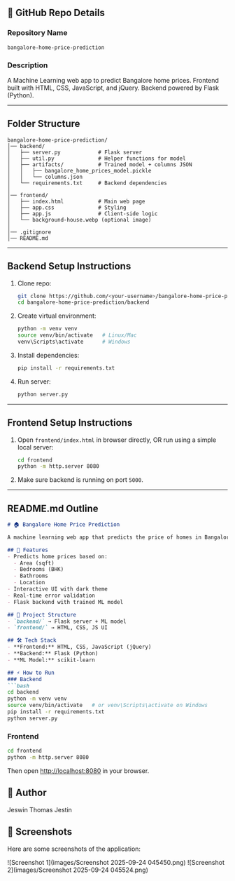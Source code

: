 ## 📂 GitHub Repo Details

### **Repository Name**

```
bangalore-home-price-prediction
```

### **Description**

A Machine Learning web app to predict Bangalore home prices.
Frontend built with HTML, CSS, JavaScript, and jQuery. Backend powered by Flask (Python).

---


## **Folder Structure**

```
bangalore-home-price-prediction/
│── backend/
│   ├── server.py            # Flask server
│   ├── util.py              # Helper functions for model
│   ├── artifacts/           # Trained model + columns JSON
│   │   ├── bangalore_home_prices_model.pickle
│   │   └── columns.json
│   └── requirements.txt     # Backend dependencies
│
│── frontend/
│   ├── index.html           # Main web page
│   ├── app.css              # Styling
│   ├── app.js               # Client-side logic
│   └── background-house.webp (optional image)
│
│── .gitignore
│── README.md
```

---

## **Backend Setup Instructions**

1. Clone repo:

   ```bash
   git clone https://github.com/<your-username>/bangalore-home-price-prediction.git
   cd bangalore-home-price-prediction/backend
   ```

2. Create virtual environment:

   ```bash
   python -m venv venv
   source venv/bin/activate   # Linux/Mac
   venv\Scripts\activate      # Windows
   ```

3. Install dependencies:

   ```bash
   pip install -r requirements.txt
   ```

4. Run server:

   ```bash
   python server.py
   ```

---

## **Frontend Setup Instructions**

1. Open `frontend/index.html` in browser directly,
   OR run using a simple local server:

   ```bash
   cd frontend
   python -m http.server 8080
   ```

2. Make sure backend is running on port `5000`.

---

## **README.md Outline**

````markdown
# 🏠 Bangalore Home Price Prediction

A machine learning web app that predicts the price of homes in Bangalore.

## 🚀 Features
- Predicts home prices based on:
  - Area (sqft)
  - Bedrooms (BHK)
  - Bathrooms
  - Location
- Interactive UI with dark theme
- Real-time error validation
- Flask backend with trained ML model

## 📂 Project Structure
- `backend/` → Flask server + ML model
- `frontend/` → HTML, CSS, JS UI

## 🛠 Tech Stack
- **Frontend:** HTML, CSS, JavaScript (jQuery)
- **Backend:** Flask (Python)
- **ML Model:** scikit-learn

## ⚡ How to Run
### Backend
```bash
cd backend
python -m venv venv
source venv/bin/activate   # or venv\Scripts\activate on Windows
pip install -r requirements.txt
python server.py
````

### Frontend

```bash
cd frontend
python -m http.server 8080
```

Then open [http://localhost:8080](http://localhost:8080) in your browser.

## 👤 Author

Jeswin Thomas Jestin

## 📸 Screenshots

Here are some screenshots of the application:

![Screenshot 1](images/Screenshot 2025-09-24 045450.png)
![Screenshot 2](images/Screenshot 2025-09-24 045524.png)
